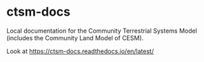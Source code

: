 # ctsm-docs

Local documentation for the Community Terrestrial Systems Model (includes the Community Land Model of CESM).

Look at https://ctsm-docs.readthedocs.io/en/latest/




